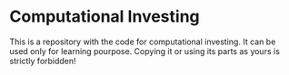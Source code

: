 Computational Investing
=============================

This is a repository with the code for computational investing. It can be used only for learning pourpose. Copying it or using its parts as yours is strictly forbidden!
